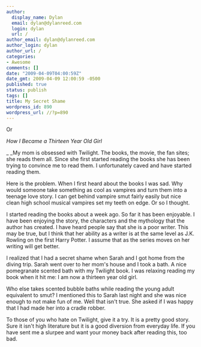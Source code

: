 ```yaml
---
author:
  display_name: Dylan
  email: dylan@dylanreed.com
  login: dylan
  url: /
author_email: dylan@dylanreed.com
author_login: dylan
author_url: /
categories:
- Awesome
comments: []
date: "2009-04-09T04:00:59Z"
date_gmt: 2009-04-09 12:00:59 -0500
published: true
status: publish
tags: []
title: My Secret Shame
wordpress_id: 890
wordpress_url: //?p=890
---
```


Or

_How I Became a Thirteen Year Old Girl_

_ _My mom is obsessed with Twilight. The books, the movie, the fan sites; she reads them all. Since she first started reading the books she has been trying to convince me to read them.  I unfortunately caved and have started reading them.

Here is the problem. When I first heard about the books I was sad. Why would someone take something as cool as vampires and turn them into a teenage love story. I can get behind vampire smut fairly easily but nice clean high school musical vampires set my teeth on edge. Or so I thought.

I started reading the books about a week ago. So far it has been enjoyable. I have been enjoying the story, the characters and the mythology that the author has created. I have heard people say that she is a poor writer. This may be true, but I think that her ability as a writer is at the same level as J.K. Rowling on the first Harry Potter. I assume that as the series moves on her writing will get better.

I realized that I had a secret shame when Sarah and I got home from the diving trip. Sarah went over to her mom's house and I took a bath. A nice pomegranate scented bath with my Twilight book. I was relaxing reading my book when it hit me: I am now a thirteen year old girl.

Who else takes scented bubble baths while reading the young adult equivalent to smut? I mentioned this to Sarah last night and she was nice enough to not make fun of me. Well that isn't true. She asked if I was happy that I had made her into a cradle robber.

To those of you who hate on Twilight, give it a try. It is a pretty good story. Sure it isn't high literature but it is a good diversion from everyday life. If you have sent me a slurpee and want your money back after reading this, too bad. 
